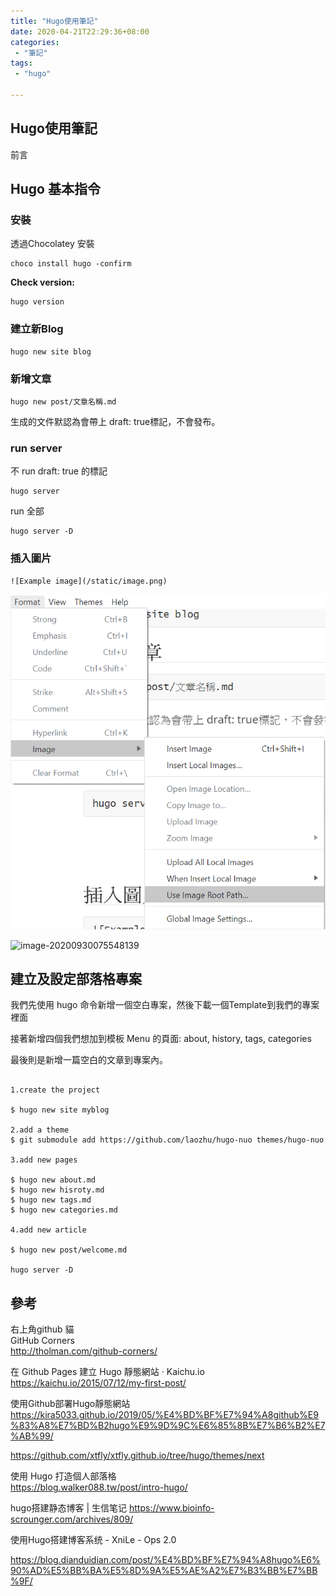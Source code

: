 ```yaml
---
title: "Hugo使用筆記"
date: 2020-04-21T22:29:36+08:00
categories:
 - "筆記"
tags:
 - "hugo"

---
```


## Hugo使用筆記

前言

<!--more-->

## Hugo 基本指令

### 安裝 

透過Chocolatey 安裝

```shell
choco install hugo -confirm
```

 **Check version:**
```shell
hugo version
```

### 建立新Blog

```shell 
hugo new site blog
```

### 新增文章

```shell
hugo new post/文章名稱.md
```

生成的文件默認為會帶上 draft: true標記，不會發布。

### run server 

不 run  draft: true 的標記
```shell
hugo server
```
run  全部
```shell
hugo server -D
```


### 插入圖片

```shell
![Example image](/static/image.png)
```

![useImageRootPath](/images/hugo/useImageRootPath.png)


![image-20200930075548139](C:\Users\Ian\AppData\Roaming\Typora\typora-user-images\image-20200930075548139.png)

## 建立及設定部落格專案  

我們先使用 hugo 命令新增一個空白專案，然後下載一個Template到我們的專案裡面  

接著新增四個我們想加到模板 Menu 的頁面: about, history, tags, categories   

最後則是新增一篇空白的文章到專案內。

```Shell Script

1.create the project

$ hugo new site myblog

2.add a theme
$ git submodule add https://github.com/laozhu/hugo-nuo themes/hugo-nuo

3.add new pages

$ hugo new about.md
$ hugo new hisroty.md
$ hugo new tags.md
$ hugo new categories.md

4.add new article

$ hugo new post/welcome.md

hugo server -D

```




## 參考

右上角github 貓  
GitHub Corners  
http://tholman.com/github-corners/  

在 Github Pages 建立 Hugo 靜態網站 · Kaichu.io  
https://kaichu.io/2015/07/12/my-first-post/

使用Github部署Hugo靜態網站  
https://kira5033.github.io/2019/05/%E4%BD%BF%E7%94%A8github%E9%83%A8%E7%BD%B2hugo%E9%9D%9C%E6%85%8B%E7%B6%B2%E7%AB%99/  

https://github.com/xtfly/xtfly.github.io/tree/hugo/themes/next

使用 Hugo 打造個人部落格  
https://blog.walker088.tw/post/intro-hugo/

hugo搭建静态博客 | 生信笔记
https://www.bioinfo-scrounger.com/archives/809/

使用Hugo搭建博客系统 - XniLe - Ops 2.0

https://blog.dianduidian.com/post/%E4%BD%BF%E7%94%A8hugo%E6%90%AD%E5%BB%BA%E5%8D%9A%E5%AE%A2%E7%B3%BB%E7%BB%9F/

